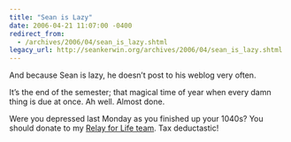 ```yaml
---
title: "Sean is Lazy"
date: 2006-04-21 11:07:00 -0400
redirect_from:
  - /archives/2006/04/sean_is_lazy.shtml
legacy_url: http://seankerwin.org/archives/2006/04/sean_is_lazy.shtml
---
```

<p>And because Sean is lazy, he doesn’t post to his weblog very often.</p>

<p>It’s the end of the semester; that magical time of year when every damn thing is due at once.  Ah well.  Almost done.</p>

<p>Were you depressed last Monday as you finished up your 1040s?  You should donate to my <a href="http://www.acsevents.org/faf/search/searchTeamPart.asp?ievent=124968&lis=1&kntae124968=3EC18375736044E09632A425ECEFAFA7&team=1190508">Relay for Life team</a>.  Tax deductastic!</p>
